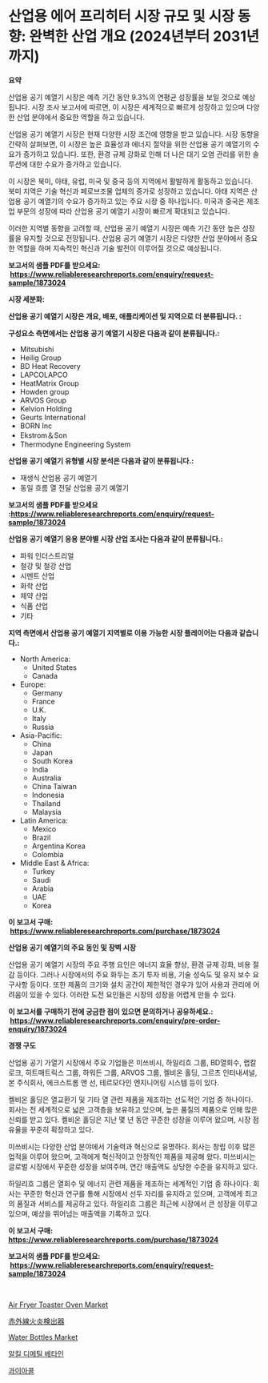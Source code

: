 <p><h1>산업용 에어 프리히터 시장 규모 및 시장 동향: 완벽한 산업 개요 (2024년부터 2031년까지)</h1></p><p><strong>요약</strong></p>
<p><p>산업용 공기 예열기 시장은 예측 기간 동안 9.3%의 연평균 성장률을 보일 것으로 예상됩니다. 시장 조사 보고서에 따르면, 이 시장은 세계적으로 빠르게 성장하고 있으며 다양한 산업 분야에서 중요한 역할을 하고 있습니다.</p><p>산업용 공기 예열기 시장은 현재 다양한 시장 조건에 영향을 받고 있습니다. 시장 동향을 간략히 살펴보면, 이 시장은 높은 효율성과 에너지 절약을 위한 산업용 공기 예열기의 수요가 증가하고 있습니다. 또한, 환경 규제 강화로 인해 더 나은 대기 오염 관리를 위한 솔루션에 대한 수요가 증가하고 있습니다.</p><p>이 시장은 북미, 아태, 유럽, 미국 및 중국 등의 지역에서 활발하게 활동하고 있습니다. 북미 지역은 기술 혁신과 페로브조물 업체의 증가로 성장하고 있습니다. 아태 지역은 산업용 공기 예열기의 수요가 증가하고 있는 주요 시장 중 하나입니다. 미국과 중국은 제조업 부문의 성장에 따라 산업용 공기 예열기 시장이 빠르게 확대되고 있습니다.</p><p>이러한 지역별 동향을 고려할 때, 산업용 공기 예열기 시장은 예측 기간 동안 높은 성장률을 유지할 것으로 전망됩니다. 산업용 공기 예열기 시장은 다양한 산업 분야에서 중요한 역할을 하며 지속적인 혁신과 기술 발전이 이루어질 것으로 예상됩니다.</p></p>
<p><strong>보고서의 샘플 PDF를 받으세요: &nbsp;<a href="https://www.reliableresearchreports.com/enquiry/request-sample/1873024">https://www.reliableresearchreports.com/enquiry/request-sample/1873024</a></strong></p>
<p><strong>시장 세분화:</strong></p>
<p><strong> 산업용 공기 예열기 시장은 개요, 배포, 애플리케이션 및 지역으로 더 분류됩니다. :</strong></p>
<p><strong>구성요소 측면에서는 산업용 공기 예열기 시장은 다음과 같이 분류됩니다.:</strong></p>
<p><ul><li>Mitsubishi</li><li>Heilig Group</li><li>BD Heat Recovery</li><li>LAPCOLAPCO</li><li>HeatMatrix Group</li><li>Howden group</li><li>ARVOS Group</li><li>Kelvion Holding</li><li>Geurts International</li><li>BORN Inc</li><li>Ekstrom＆Son</li><li>Thermodyne Engineering System</li></ul></p>
<p><strong> 산업용 공기 예열기 유형별 시장 분석은 다음과 같이 분류됩니다.:</strong></p>
<p><ul><li>재생식 산업용 공기 예열기</li><li>동일 흐름 열 전달 산업용 공기 예열기</li></ul></p>
<p><strong>보고서의 샘플 PDF를 받으세요 :<a href="https://www.reliableresearchreports.com/enquiry/request-sample/1873024">https://www.reliableresearchreports.com/enquiry/request-sample/1873024</a></strong></p>
<p><strong> 산업용 공기 예열기 응용 분야별 시장 산업 조사는 다음과 같이 분류됩니다.:</strong></p>
<p><ul><li>파워 인더스트리얼</li><li>철강 및 철강 산업</li><li>시멘트 산업</li><li>화학 산업</li><li>제약 산업</li><li>식품 산업</li><li>기타</li></ul></p>
<p><strong>지역 측면에서 산업용 공기 예열기 지역별로 이용 가능한 시장 플레이어는 다음과 같습니다.:</strong></p>
<p><ul>
    <li>
        North America:
        <ul>
            <li>United States</li>
            <li>Canada</li>
        </ul>
    </li>
    <li>
        Europe:
        <ul>
            <li>Germany</li>
            <li>France</li>
            <li>U.K.</li>
            <li>Italy</li>
            <li>Russia</li>
        </ul>
    </li>
    <li>
        Asia-Pacific:
        <ul>
            <li>China</li>
            <li>Japan</li>
            <li>South Korea</li>
            <li>India</li>
            <li>Australia</li>
            <li>China Taiwan</li>
            <li>Indonesia</li>
            <li>Thailand</li>
            <li>Malaysia</li>
        </ul>
    </li>
    <li>
        Latin America:
        <ul>
            <li>Mexico</li>
            <li>Brazil</li>
            <li>Argentina Korea</li>
            <li>Colombia</li>
        </ul>
    </li>
    <li>
        Middle East & Africa:
        <ul>
            <li>Turkey</li>
            <li>Saudi</li>
            <li>Arabia</li>
            <li>UAE</li>
            <li>Korea</li>
        </ul>
    </li>
    </ul></p>
<p><strong>이 보고서 구매: &nbsp;<a href="https://www.reliableresearchreports.com/purchase/1873024">https://www.reliableresearchreports.com/purchase/1873024</a></strong></p>
<p><strong>산업용 공기 예열기의 주요 동인 및 장벽 시장</strong></p>
<p><p>산업용 공기 예열기 시장의 주요 주행 요인은 에너지 효율 향상, 환경 규제 강화, 비용 절감 등이다. 그러나 시장에서의 주요 화두는 초기 투자 비용, 기술 성숙도 및 유지 보수 요구사항 등이다. 또한 제품의 크기와 설치 공간이 제한적인 경우가 있어 사용과 관리에 어려움이 있을 수 있다. 이러한 도전 요인들은 시장의 성장을 어렵게 만들 수 있다.</p></p>
<p><strong>이 보고서를 구매하기 전에 궁금한 점이 있으면 문의하거나 공유하세요.: &nbsp;<a href="https://www.reliableresearchreports.com/enquiry/pre-order-enquiry/1873024">https://www.reliableresearchreports.com/enquiry/pre-order-enquiry/1873024</a></strong></p>
<p><strong>경쟁 구도</strong></p>
<p><p>산업용 공기 가열기 시장에서 주요 기업들은 미쓰비시, 하일리흐 그룹, BD열회수, 랩칼로크, 히트매트릭스 그룹, 하워든 그룹, ARVOS 그룹, 켈비온 홀딩, 그르츠 인터내셔널, 본 주식회사, 에크스트롬 앤 선, 테르모다인 엔지니어링 시스템 등이 있다. </p><p>켈비온 홀딩은 열교환기 및 기타 열 관련 제품을 제조하는 선도적인 기업 중 하나이다. 회사는 전 세계적으로 넓은 고객층을 보유하고 있으며, 높은 품질의 제품으로 인해 많은 신뢰를 받고 있다. 켈비온 홀딩은 지난 몇 년 동안 꾸준한 성장을 이루어 왔으며, 시장 점유율을 꾸준히 확장하고 있다. </p><p>미쓰비시는 다양한 산업 분야에서 기술력과 혁신으로 유명하다. 회사는 창립 이후 많은 업적을 이루어 왔으며, 고객에게 혁신적이고 안정적인 제품을 제공해 왔다. 미쓰비시는 글로벌 시장에서 꾸준한 성장을 보여주며, 연간 매출액도 상당한 수준을 유지하고 있다.</p><p>하일리흐 그룹은 열회수 및 에너지 관련 제품을 제조하는 세계적인 기업 중 하나이다. 회사는 꾸준한 혁신과 연구를 통해 시장에서 선두 자리를 유지하고 있으며, 고객에게 최고의 품질과 서비스를 제공하고 있다. 하일리흐 그룹은 최근에 시장에서 큰 성장을 이루고 있으며, 예상을 뛰어넘는 매출액을 기록하고 있다.</p></p>
<p><strong>이 보고서 구매: &nbsp; <a href="https://www.reliableresearchreports.com/purchase/1873024">https://www.reliableresearchreports.com/purchase/1873024</a></strong></p>
<p><strong>보고서의 샘플 PDF를 받으세요: &nbsp;<a href="https://www.reliableresearchreports.com/enquiry/request-sample/1873024">https://www.reliableresearchreports.com/enquiry/request-sample/1873024</a></strong><strong></strong></p>
<p>&nbsp;</p>
<p><p><a href="https://github.com/RickHolmes3/Market-Research-Report-List-3/blob/main/air-fryer-toaster-oven-market.md">Air Fryer Toaster Oven Market</a></p><p><a href="https://medium.com/@briaabshire64/ir%E7%81%AB%E7%81%BD%E6%A4%9C%E7%9F%A5%E5%99%A8%E5%B8%82%E5%A0%B4-%E6%88%90%E5%8A%9F%E3%81%99%E3%82%8B%E3%83%93%E3%82%B8%E3%83%8D%E3%82%B9%E6%88%A6%E7%95%A5%E3%81%AE%E9%8D%B52031%E5%B9%B4%E3%81%BE%E3%81%A7%E3%81%AE%E4%BA%88%E6%B8%AC-54bc0eafdbeb">赤外線火炎検出器</a></p><p><a href="https://github.com/Krish2023na/Market-Research-Report-List-3/blob/main/water-bottles-market.md">Water Bottles Market</a></p><p><a href="https://github.com/crfsywufhm81415/Market-Research-Report-List-1/blob/main/71672612490.md">알킬 디메틸 베타인</a></p><p><a href="https://medium.com/@joeyjohns20/%EA%B5%AC%EC%95%84%EC%9D%B4%EC%95%84%EC%BD%9C-%EC%8B%9C%EC%9E%A5-%EA%B7%9C%EB%AA%A8-cagr-%ED%8A%B8%EB%A0%8C%EB%93%9C-2024-2030-49af4c901a07">과이아콜</a></p></p>
